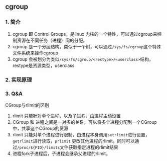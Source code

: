 ## cgroup

### 1. 简介

1. cgroup 即 Control Groups，是linux 内核的一个特性，可以通过cgroup来控制资源在不同任务（进程）间的分配。
2. cgroup 是一个分层结构，类似于一个树，可以通过`/sys/fs/cgroup`这个特殊文件系统来操作cgroup
3. cgroup 会被划分为类似`/sys/fs/cgroup/<restype>/<userclass>`结构，restype是资源类型，userclass


### 2. 实现原理


### 3. Q&A

CGroup与rlimit的区别

1. rlimit 只能针对单个进程，以及子进程，由进程主动设置
2. CGroup 和 进程之间是一对多的关系，可以将多个进程分配到一个CGroup中，共享这个CGroup的资源
3. rlimit 只能对单个进程进行限制，由进程本身调用`setrlimit`进行设置，`getrlimit`进行读取，`prlimit` 更改其他进程的rlimit。同时可以通过`/proc/${PID}/limits`文件获取指定进程的rlimit结果
4. 进程fork子进程后，子进程会继承父进程的rlimit。